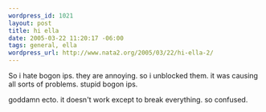 ```yaml
--- 
wordpress_id: 1021
layout: post
title: hi ella
date: 2005-03-22 11:20:17 -06:00
tags: general, ella
wordpress_url: http://www.nata2.org/2005/03/22/hi-ella-2/
---
```

So i hate bogon ips. they are annoying. so i unblocked them. it was causing all sorts of problems. stupid bogon ips. 

goddamn ecto. it doesn't work except to break everything. so confused.

